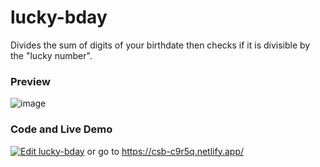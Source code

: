 # lucky-bday

Divides the sum of digits of your birthdate then checks if it is divisible by the "lucky number".

### Preview

![image](https://user-images.githubusercontent.com/59335572/135320556-fde16efe-5925-4b0b-aa44-de7f84ab9704.png)

### Code and Live Demo

[![Edit lucky-bday](https://codesandbox.io/static/img/play-codesandbox.svg)](https://codesandbox.io/s/lucky-bday-c9r5q?fontsize=14&hidenavigation=1&theme=dark)
or go to https://csb-c9r5q.netlify.app/
